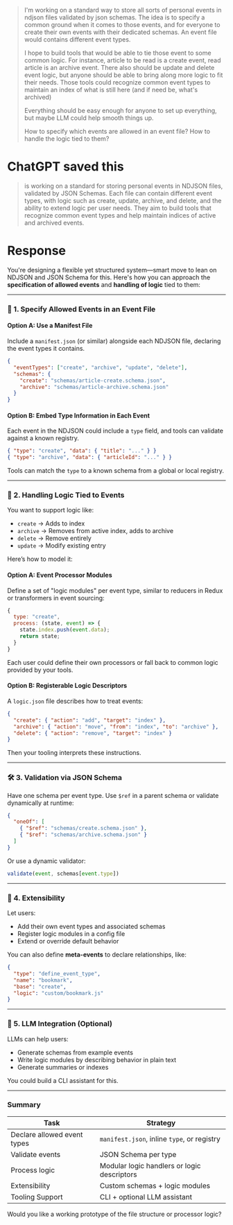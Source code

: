 > I'm working on a standard way to store all sorts of personal events in ndjson files validated by json schemas. The idea is to specify a common ground when it comes to those events, and for everyone to create their own events with their dedicated schemas. An event file would contains different event types.
>
> I hope to build tools that would be able to tie those event to some common logic. For instance, article to be read is a create event, read article is an archive event. There also should be update and delete event logic, but anyone should be able to bring along more logic to fit their needs. Those tools could recognize common event types to maintain an index of what is still here (and if need be, what's archived)
>
> Everything should be easy enough for anyone to set up everything, but maybe LLM could help smooth things up.
>
> How to specify which events are allowed in an event file? How to handle the logic tied to them?

# ChatGPT saved this

> is working on a standard for storing personal events in NDJSON files, validated by JSON Schemas. Each file can contain different event types, with logic such as create, update, archive, and delete, and the ability to extend logic per user needs. They aim to build tools that recognize common event types and help maintain indices of active and archived events.


# Response

You're designing a flexible yet structured system—smart move to lean on NDJSON and JSON Schema for this. Here's how you can approach the **specification of allowed events** and **handling of logic** tied to them:

---

### 🧱 1. **Specify Allowed Events in an Event File**

#### Option A: Use a Manifest File

Include a `manifest.json` (or similar) alongside each NDJSON file, declaring the event types it contains.

```json
{
  "eventTypes": ["create", "archive", "update", "delete"],
  "schemas": {
    "create": "schemas/article-create.schema.json",
    "archive": "schemas/article-archive.schema.json"
  }
}
```

#### Option B: Embed Type Information in Each Event

Each event in the NDJSON could include a `type` field, and tools can validate against a known registry.

```json
{ "type": "create", "data": { "title": "..." } }
{ "type": "archive", "data": { "articleId": "..." } }
```

Tools can match the `type` to a known schema from a global or local registry.

---

### 🧠 2. **Handling Logic Tied to Events**

You want to support logic like:

* `create` → Adds to index
* `archive` → Removes from active index, adds to archive
* `delete` → Remove entirely
* `update` → Modify existing entry

Here’s how to model it:

#### Option A: Event Processor Modules

Define a set of "logic modules" per event type, similar to reducers in Redux or transformers in event sourcing:

```js
{
  type: "create",
  process: (state, event) => {
    state.index.push(event.data);
    return state;
  }
}
```

Each user could define their own processors or fall back to common logic provided by your tools.

#### Option B: Registerable Logic Descriptors

A `logic.json` file describes how to treat events:

```json
{
  "create": { "action": "add", "target": "index" },
  "archive": { "action": "move", "from": "index", "to": "archive" },
  "delete": { "action": "remove", "target": "index" }
}
```

Then your tooling interprets these instructions.

---

### 🛠️ 3. **Validation via JSON Schema**

Have one schema per event type. Use `$ref` in a parent schema or validate dynamically at runtime:

```json
{
  "oneOf": [
    { "$ref": "schemas/create.schema.json" },
    { "$ref": "schemas/archive.schema.json" }
  ]
}
```

Or use a dynamic validator:

```js
validate(event, schemas[event.type])
```

---

### 🔁 4. **Extensibility**

Let users:

* Add their own event types and associated schemas
* Register logic modules in a config file
* Extend or override default behavior

You can also define **meta-events** to declare relationships, like:

```json
{
  "type": "define_event_type",
  "name": "bookmark",
  "base": "create",
  "logic": "custom/bookmark.js"
}
```

---

### 🧩 5. **LLM Integration (Optional)**

LLMs can help users:

* Generate schemas from example events
* Write logic modules by describing behavior in plain text
* Generate summaries or indexes

You could build a CLI assistant for this.

---

### Summary

| Task                        | Strategy                                    |
| --------------------------- | ------------------------------------------- |
| Declare allowed event types | `manifest.json`, inline `type`, or registry |
| Validate events             | JSON Schema per type                        |
| Process logic               | Modular logic handlers or logic descriptors |
| Extensibility               | Custom schemas + logic modules              |
| Tooling Support             | CLI + optional LLM assistant                |

Would you like a working prototype of the file structure or processor logic?
